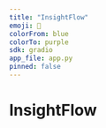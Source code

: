 ```yaml
---
title: "InsightFlow"
emoji: 🧠
colorFrom: blue
colorTo: purple
sdk: gradio
app_file: app.py
pinned: false
---
```

# InsightFlow
